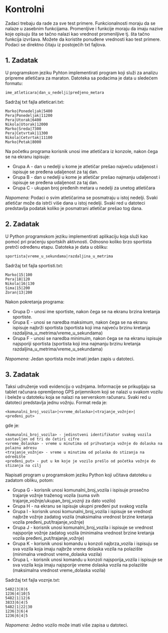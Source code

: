 # Kontrolni 

Zadaci trebaju da rade za sve test primere.
Funkcionalnosti moraju da se nalaze u zasebnim funkcijama.
Promenljive i funkcije moraju da imaju nazive koje opisuju šta se tačno nalazi kao vrednost promeniljive tj. šta tačno funkcija izvršava.
Možete da koristite ponuđene vrednosti kao test primere. Podaci se direktno čitaju iz postojećih txt fajlova.

## 1. Zadatak ##

U programskom jeziku Pyhton implementirati program koji služi za analizu pripreme atletičara za maraton. Datoteka sa podacima je data u sledećem formatu:

	ime_atleticara|dan_u_nedelji|predjeno_metara

Sadržaj txt fajla atleticari.txt:

	Marko|Ponedeljak|5400
	Pera|Ponedeljak|11200
	Pera|Utorak|6400
	Nikola|Utorak|12000
	Marko|Sreda|7300
	Pera|Cetvrtak|11300
	Nikola|Cetvrtak|11100
	Marko|Petak|8000

Na početku programa korisnik unosi ime atletičara iz konzole, nakon čega se na ekranu ispisuje:
- Grupa A - dan u nedelji u kome je atletičar prešao najveću udaljenost i ispisuje se pređena udaljenost za taj dan.
- Grupa B - dan u nedelji u kome je atletičar prešao najmanju udaljenost i ispisuje se pređena udaljenost za taj dan.
- Grupa C - ukupan broj pređenih metara u nedelji za unetog atletičara

*Napomena:* Podaci o svim atletičarima se posmatraju u istoj nedelji. Svaki atletičar može da istrči više dana u istoj nedelji. Svaki red u datoteci predstavlja podatak koliko je posmatrani atletičar prešao tog dana.

## 2. Zadatak ##

U Python programskom jeziku implementirati aplikaciju koja služi kao pomoć pri praćenju sportskih aktivnosti. Odnosno koliko brzo sportista pretrči određenu etapu. Datoteka je data u obliku:

	sportista|vreme_u_sekundama|razdaljina_u_metrima
	
Sadržaj txt fajla sportisti.txt:
	
	Marko|15|100
	Pera|18|120
	Nikola|16|130
	Sima|15|200
	Zoran|13|200

Nakon pokretanja programa:
- Grupa D - unosi ime sportiste, nakon čega se na ekranu brzina kretanja sportiste.
- Grupa E - unosi se naredba maksimum, nakon čega se na ekranu ispisuje najbrži sportista (sportista koji ima najveću brzinu kretanja razdaljina_u_metrima/vreme_u_sekundama)
- Grupa F - unosi se naredba minimuim, nakon čega se na ekranu ispisuje najsporiji sportista (sportista koji ima najmanju brzinu kretanja razdaljina_u_metrima/vreme_u_sekundama)

*Napomena:* Jedan sportista može imati jedan zapis u datoteci.
	
## 3. Zadatak ##

Taksi udruženje vodi evidenciju o vožnjama. Informacije se prikupljaju sa tablet računara opremljenog GPS prijemnikom koji se nalazi u svakom vozilu i beleže u datoteku koja se nalazi na serverskom računaru. Svaki red u datoteci predstavlja jednu vožnju. Format reda je:

	<komunalni_broj_vozila>|<vreme_dolaska>|<trajanje_vožnje>|<pređeni_put>

gde je:

	<komunalni_broj_vozila> - jedinstveni identifikator svakog vozila sastavljen od tri do četiri cifre
	<vreme_dolaska> - vreme u minutima od prihvatanja vožnje do dolaska na polaznu adresu
	<trajanje_vožnje> - vreme u minutima od polaska do stizanja na odredište
	<pređeni_put> - put u km koje je vozilo prešlo od početka vožnje do stizanja na cilj

Napisati program u programskom jeziku Python koji učitava datoteku u zadatom obliku, potom:

- Grupa G - korisnik unosi komunalni_broj_vozila i ispisuje prosečno trajanje vožnje traženog vozila (suma svih trajanje_vožnje/ukupan_broj_voznji za dato vozilo)
- Grupa H - na ekranu se ispisuje ukupni pređeni put svakog vozila
- Grupa I - korisnik unosi komunalni_broj_vozila i ispisuje se vrednost najbrže vožnje zadatog vozila (maksimalna vrednost brzine kretanja vozila pređeni_put/trajanje_vožnje)
- Grupa J - korisnik unosi komunalni_broj_vozila i ispisuje se vrednost najsporije vožnje zadatog vozila (minimalna vrednost brzine kretanja vozila pređeni_put/trajanje_vožnje)
- Grupa K - korisnik unosi komandu u konzoli najbrza_vozila i ispisuju se sva vozila koja imaju najbrže vreme dolaska vozila na polazište (minimalna vrednost vreme_dolaska vozila)
- Grupa L - korisnik unosi komandu u konzoli najsporija_vozila i ispisuje se sva vozila koja imaju najsporije vreme dolaska vozila na polazište (maksimalna vrednost vreme_dolaska vozila)

Sadržaj txt fajla voznje.txt:

	5482|3|8|6
	1236|4|10|5
	5482|1|12|6
	3833|6|4|5
	5482|1|22|30
	1236|3|6|4
	1236|6|4|5
	
*Napomena:* Jedno vozilo može imati više zapisa u datoteci.